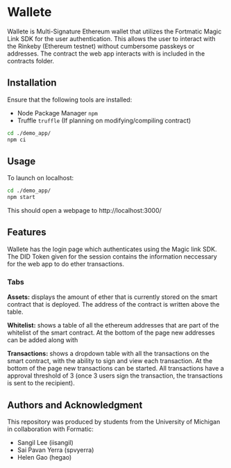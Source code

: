 # Wallete

Wallete is Multi-Signature Ethereum wallet that utilizes the Fortmatic Magic Link SDK for the user authentication. This allows the user to interact with the Rinkeby (Ethereum testnet) without cumbersome passkeys or addresses. The contract the web app interacts with is included in the contracts folder.

## Installation

Ensure that the following tools are installed:

- Node Package Manager `npm`
- Truffle `truffle` (If planning on modifying/compiling contract)

```bash
cd ./demo_app/
npm ci
```

## Usage

To launch on localhost:

```bash
cd ./demo_app/
npm start
```

This should open a webpage to http://localhost:3000/

## Features

Wallete has the login page which authenticates using the Magic link SDK. The DID Token given for the session contains the information neccessary for the web app to do ether transactions.

### **Tabs**

**Assets:** displays the amount of ether that is currently stored on the smart contract that is deployed. The address of the contract is written above the table.

**Whitelist:** shows a table of all the ethereum addresses that are part of the whitelist of the smart contract. At the bottom of the page new addresses can be added along with 

**Transactions:** shows a dropdown table with all the transactions on the smart contract, with the ability to sign and view each transaction. At the bottom of the page new transactions can be started. All transactions have a approval threshold of 3 (once 3 users sign the transaction, the transactions is sent to the recipient).

## Authors and Acknowledgment

This repository was produced by students from the University of Michigan in collaboration with Formatic:
- Sangil Lee (iisangil)
- Sai Pavan Yerra (spvyerra)
- Helen Gao (hegao)
